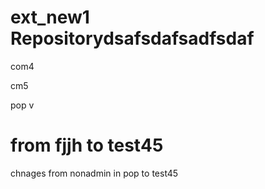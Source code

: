 # ext_new1 Repositorydsafsdafsadfsdaf

com4

cm5

pop v




from fjjh to test45
=======
chnages from nonadmin in pop to test45

